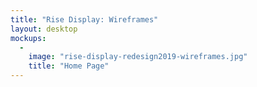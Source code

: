 ```yaml
---
title: "Rise Display: Wireframes"
layout: desktop
mockups:
  -
    image: "rise-display-redesign2019-wireframes.jpg"
    title: "Home Page"
---
```

